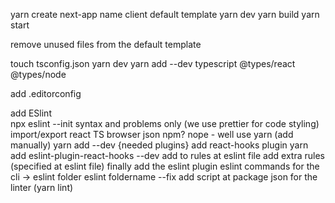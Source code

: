 yarn create next-app
    name client
    default template
        yarn dev
        yarn build
        yarn start

remove unused files from the default template

touch tsconfig.json
    yarn dev
        yarn add --dev typescript @types/react @types/node

add .editorconfig

add ESlint  
    npx eslint --init
        syntax and problems only (we use prettier for code styling)
        import/export
        react
        TS
        browser
        json
        npm? nope - well use yarn (add manually)
        yarn add --dev {needed plugins}
    add react-hooks plugin
    yarn add eslint-plugin-react-hooks --dev
    add to rules at eslint file
    add extra rules (specified at eslint file)
    finally add the eslint plugin
    eslint commands for the cli -> 
        eslint folder
        eslint foldername --fix
        add script at package json for the linter (yarn lint)

